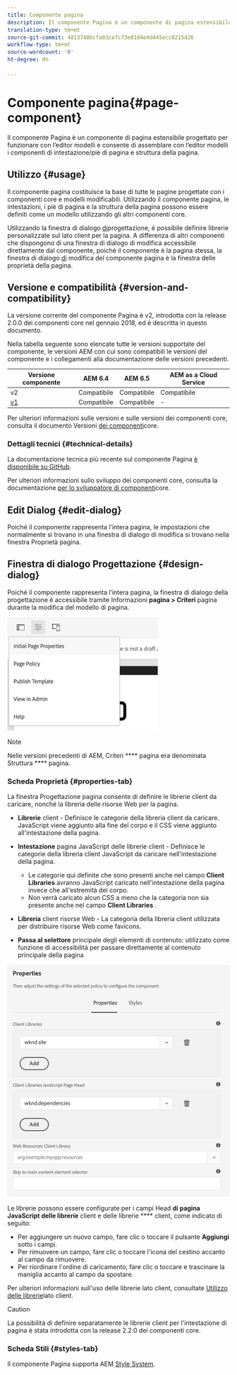 ```yaml
---
title: Componente pagina
description: Il componente Pagina è un componente di pagina estensibile progettato per funzionare con l’editor modelli e consente di assemblare con l’editor modelli i componenti di intestazione/piè di pagina e struttura della pagina.
translation-type: tm+mt
source-git-commit: 4813748bcfa83ce7c73e81d4e4d445ecc8215d26
workflow-type: tm+mt
source-wordcount: '0'
ht-degree: 0%

---
```



# Componente pagina{#page-component}

Il componente Pagina è un componente di pagina estensibile progettato per funzionare con l’editor [](https://docs.adobe.com/content/help/en/experience-manager-cloud-service/sites/authoring/features/templates.html) modelli e consente di assemblare con l’editor modelli i componenti di intestazione/piè di pagina e struttura della pagina.

## Utilizzo {#usage}

Il componente pagina costituisce la base di tutte le pagine progettate con i componenti core e modelli modificabili. Utilizzando il componente pagina, le intestazioni, i piè di pagina e la struttura della pagina possono essere definiti come un modello utilizzando gli altri componenti core.

Utilizzando la finestra di dialogo [di](#design-dialog)progettazione, è possibile definire librerie personalizzate sul lato client per la pagina. A differenza di altri componenti che dispongono di una finestra di dialogo di modifica accessibile direttamente dal componente, poiché il componente è la pagina stessa, la finestra di dialogo [di](#edit-dialog) modifica del componente pagina è la finestra delle proprietà della pagina.

## Versione e compatibilità {#version-and-compatibility}

La versione corrente del componente Pagina è v2, introdotta con la release 2.0.0 dei componenti core nel gennaio 2018, ed è descritta in questo documento.

Nella tabella seguente sono elencate tutte le versioni supportate del componente, le versioni AEM con cui sono compatibili le versioni del componente e i collegamenti alla documentazione delle versioni precedenti.

| Versione componente | AEM 6.4   | AEM 6.5 | AEM as a Cloud Service |
|---|---|---|---|
| v2 | Compatibile | Compatibile | Compatibile |
| [v1](v1/page-v1.md) | Compatibile | Compatibile | - |

Per ulteriori informazioni sulle versioni e sulle versioni dei componenti core, consulta il documento Versioni [dei componenti](/help/versions.md)core.

### Dettagli tecnici {#technical-details}

La documentazione tecnica più recente sul componente Pagina [è disponibile su GitHub](https://adobe.com/go/aem_cmp_tech_page_v2).

Per ulteriori informazioni sullo sviluppo dei componenti core, consulta la documentazione [per lo sviluppatore di componenti](/help/developing/overview.md)core.

## Edit Dialog {#edit-dialog}

Poiché il componente rappresenta l’intera pagina, le impostazioni che normalmente si trovano in una finestra di dialogo di modifica si trovano nella finestra Proprietà [](https://docs.adobe.com/content/help/en/experience-manager-cloud-service/sites/authoring/fundamentals/page-properties.html) pagina.

## Finestra di dialogo Progettazione {#design-dialog}

Poiché il componente rappresenta l’intera pagina, la finestra di dialogo della progettazione è accessibile tramite Informazioni **pagina > Criteri** pagina durante la modifica del modello di pagina.

![Criterio pagina](/help/assets/page-policy.png)

>[!NOTE]
>
>Nelle versioni precedenti di AEM, Criteri **** pagina era denominata Struttura **** pagina.

### Scheda Proprietà {#properties-tab}

La finestra Progettazione pagina consente di definire le librerie client da caricare, nonché la libreria delle risorse Web per la pagina.

* **Librerie** client - Definisce le categorie della libreria client da caricare. JavaScript viene aggiunto alla fine del corpo e il CSS viene aggiunto all&#39;intestazione della pagina.
* **Intestazione** pagina JavaScript delle librerie client - Definisce le categorie della libreria client JavaScript da caricare nell&#39;intestazione della pagina.
   * Le categorie qui definite che sono presenti anche nel campo **Client Libraries** avranno JavaScript caricato nell&#39;intestazione della pagina invece che all&#39;estremità del corpo.
   * Non verrà caricato alcun CSS a meno che la categoria non sia presente anche nel campo **Client Libraries** .

* **Libreria** client risorse Web - La categoria della libreria client utilizzata per distribuire risorse Web come favicons.

* **Passa al selettore** principale degli elementi di contenuto: utilizzato come funzione di accessibilità per passare direttamente al contenuto principale della pagina

![Finestra di dialogo Progettazione componenti pagina](/help/assets/page-design.png)

Le librerie possono essere configurate per i campi Head **di pagina JavaScript delle librerie** client e delle librerie **** client, come indicato di seguito:

* Per aggiungere un nuovo campo, fare clic o toccare il pulsante **Aggiungi** sotto i campi.
* Per rimuovere un campo, fare clic o toccare l&#39;icona del cestino accanto al campo da rimuovere.
* Per riordinare l&#39;ordine di caricamento, fare clic o toccare e trascinare la maniglia accanto al campo da spostare.

Per ulteriori informazioni sull&#39;uso delle librerie lato client, consultate [Utilizzo delle librerie](https://helpx.adobe.com/experience-manager/6-5/sites/developing/using/clientlibs.html)lato client.

>[!CAUTION]
>
>La possibilità di definire separatamente le librerie client per l&#39;intestazione di pagina è stata introdotta con la release 2.2.0 dei componenti core.

### Scheda Stili {#styles-tab}

Il componente Pagina supporta AEM [Style System](/help/get-started/authoring.md#component-styling).
